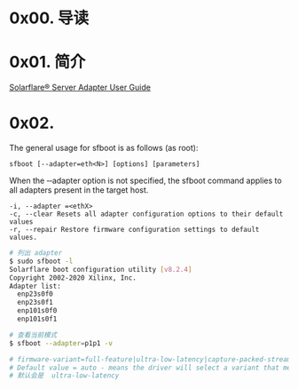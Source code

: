 # 0x00. 导读

# 0x01. 简介

[Solarflare® Server Adapter User Guide](https://www.xilinx.com/content/dam/xilinx/publications/solarflare/drivers-software/linux/SF-103837-CD-28_Solarflare_Server_Adapter_User_Guide.pdf)

# 0x02. 

The general usage for sfboot is as follows (as root):
```
sfboot [‐‐adapter=eth<N>] [options] [parameters]
```
When the ‐‐adapter option is not specified, the sfboot command applies to all 
adapters present in the target host.

```
‐i, ‐‐adapter =<ethX>
‐c, ‐‐clear Resets all adapter configuration options to their default 
values
‐r, ‐‐repair Restore firmware configuration settings to default values.
```

```bash
# 列出 adapter
$ sudo sfboot -l
Solarflare boot configuration utility [v8.2.4]
Copyright 2002-2020 Xilinx, Inc. 
Adapter list:
  enp23s0f0
  enp23s0f1
  enp101s0f0
  enp101s0f1

# 查看当前模式
$ sfboot --adapter=p1p1 -v
```

```bash
# firmware‐variant=full‐feature|ultra‐low‐latency|capture‐packed‐stream|auto
# Default value = auto ‐ means the driver will select a variant that meets its needs. 
# 默认会是  ultra‐low‐latency
```